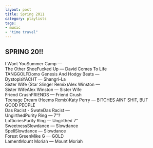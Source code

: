 ```yaml
---
layout: post
title: Spring 2011
category: playlists
tags:
- music
- "time travel"
---
```

<div class="playlist"><h2>SPRING 20!!</h2> <div class="playlist-track"><span class="track-name">I Want You</span><span class="track-artist">Summer Camp</span><span class="track-album"> — </span></div><div class="playlist-track"><span class="track-name">The Other Shoe</span><span class="track-artist">Fucked Up</span><span class="track-album"> — David Comes To Life</span></div><div class="playlist-track"><span class="track-name">TANGGOLF</span><span class="track-artist">Domo Genesis And Hodgy Beats</span><span class="track-album"> — </span></div><div class="playlist-track"><span class="track-name">Dystopia</span><span class="track-artist">YACHT</span><span class="track-album"> — Shangri-La</span></div><div class="playlist-track"><span class="track-name">Sister Wife (Star Slinger Remix)</span><span class="track-artist">Alex Winston</span><span class="track-album"> — </span></div><div class="playlist-track"><span class="track-name">Sister Wife</span><span class="track-artist">Alex Winston</span><span class="track-album"> — Sister Wife</span></div><div class="playlist-track"><span class="track-name">Friend Crush</span><span class="track-artist">FRIENDS</span><span class="track-album"> — Friend Crush</span></div><div class="playlist-track"><span class="track-name">Teenage Dream (Heems Remix)</span><span class="track-artist">Katy Perry</span><span class="track-album"> — BITCHES AINT SHIT, BUT GOOD PEOPLE</span></div><div class="playlist-track"><span class="track-name">Das Racist - Swate</span><span class="track-artist">Das Racist</span><span class="track-album"> — </span></div><div class="playlist-track"><span class="track-name">Ungirthed</span><span class="track-artist">Purity Ring</span><span class="track-album"> — 7"?</span></div><div class="playlist-track"><span class="track-name">Lofticries</span><span class="track-artist">Purity Ring</span><span class="track-album"> — Ungirthed 7"</span></div><div class="playlist-track"><span class="track-name">Sweetness</span><span class="track-artist">Slowdance</span><span class="track-album"> — Slowdance</span></div><div class="playlist-track"><span class="track-name">Spell</span><span class="track-artist">Slowdance</span><span class="track-album"> — Slowdance</span></div><div class="playlist-track"><span class="track-name">Forest Green</span><span class="track-artist">Mike G</span><span class="track-album"> — GOLD</span></div><div class="playlist-track"><span class="track-name">Lament</span><span class="track-artist">Mount Moriah</span><span class="track-album"> — Mount Moriah</span></div></div>